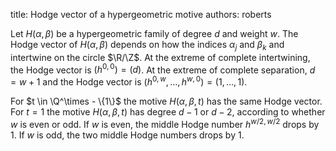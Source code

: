 title: Hodge vector of a hypergeometric motive
authors:
    roberts

Let $H(\alpha,\beta)$ be a hypergeometric family of degree $d$ and weight $w$. The Hodge vector of $H(\alpha,\beta)$ depends on how the indices $\alpha_j$ and  $\beta_k$ and intertwine on the circle $\R/\Z$.   At the extreme of complete intertwining, the Hodge vector is $(h^{0,0}) = (d)$.  At the extreme of complete separation, $d = w+1$ and
the Hodge vector is $(h^{0,w},\dots,h^{w,0}) = (1,\dots,1)$.  

For $t \in \Q^\times - \{1\}$ the motive $H(\alpha,\beta,t)$ has the same Hodge vector.  For $t=1$ the motive $H(\alpha,\beta,t)$ has degree $d-1$ or $d-2$, according to whether
$w$ is even or odd.  If $w$ is even, the middle Hodge number $h^{w/2,w/2}$ drops by $1$. If $w$ is odd, the two middle Hodge numbers drops by $1$.
